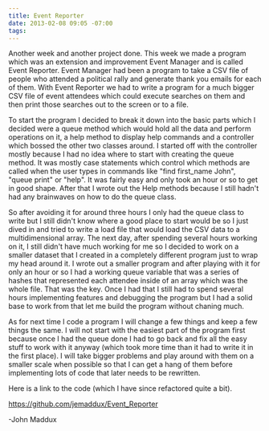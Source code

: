 ```yaml
---
title: Event Reporter
date: 2013-02-08 09:05 -07:00
tags:
---
```


Another week and another project done. This week we made a program which was an extension and improvement Event Manager and is called Event Reporter. Event Manager had been a program to take a CSV file of people who attended a political rally and generate thank you emails for each of them. With Event Reporter we had to write a program for a much bigger CSV file of event attendees which could execute searches on them and then print those searches out to the screen or to a file. 

To start the program I decided to break it down into the basic parts which I decided were a queue method which would hold all the data and perform operations on it, a help method to display help commands and a controller which bossed the other two classes around. I started off with the controller mostly because I had no idea where to start with creating the queue method. It was mostly case statements which control which methods are called when the user types in commands like "find first_name John", "queue print" or "help". It was fairly easy and only took an hour or so to get in good shape. After that I wrote out the Help methods because I still hadn't had any brainwaves on how to do the queue class. 

So after avoiding it for around three hours I only had the queue class to write but I still didn't know where a good place to start would be so I just dived in and tried to write a load file that would load the CSV data to a multidimensional array. The next day, after spending several hours working on it, I still didn't have much working for me so I decided to work on a smaller dataset that I created in a completely different program just to wrap my head around it. I wrote out a smaller program and after playing with it for only an hour or so I had a working queue variable that was a series of hashes that represented each attendee inside of an array which was the whole file. That was the key. Once I had that I still had to spend several hours implementing features and debugging the program but I had a solid base to work from that let me build the program without chaning much.

As for next time I code a program I will change a few things and keep a few things the same. I will not start with the easiest part of the program first because once I had the queue done I had to go back and fix all the easy stuff to work with it anyway (which took more time than it had to write it in the first place). I will take bigger problems and play around with them on a smaller scale when possible so that I can get a hang of them before implementing lots of code that later needs to be rewritten. 

Here is a link to the code (which I have since refactored quite a bit).

https://github.com/jemaddux/Event_Reporter

-John Maddux